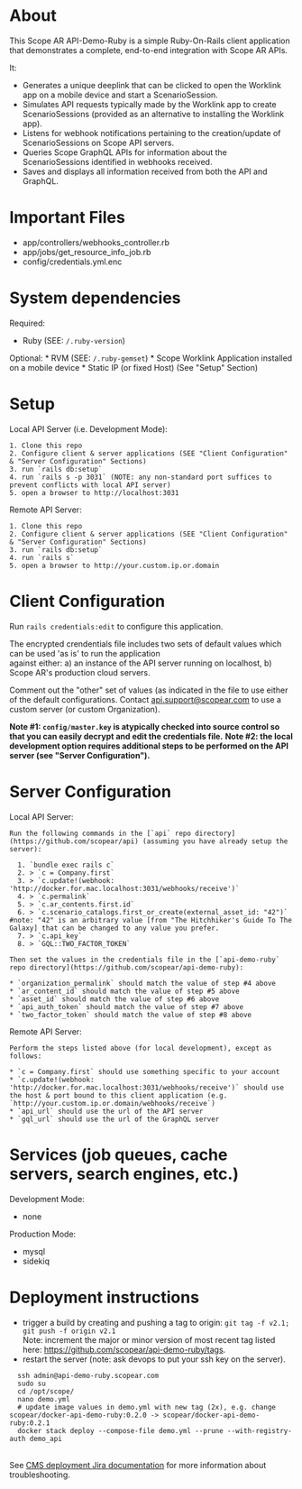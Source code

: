 # About

  This Scope AR API-Demo-Ruby is a simple Ruby-On-Rails client application that demonstrates a complete, end-to-end integration with Scope AR APIs.

  It:

  * Generates a unique deeplink that can be clicked to open the Worklink app on a mobile device and start a ScenarioSession.
  * Simulates API requests typically made by the Worklink app to create ScenarioSessions (provided as an alternative to installing the Worklink app).
  * Listens for webhook notifications pertaining to the creation/update of ScenarioSessions on Scope API servers.
  * Queries Scope GraphQL APIs for information about the ScenarioSessions identified in webhooks received.
  * Saves and displays all information received from both the API and GraphQL.

# Important Files

  * app/controllers/webhooks_controller.rb
  * app/jobs/get_resource_info_job.rb
  * config/credentials.yml.enc

# System dependencies

  Required:
  * Ruby (SEE: `/.ruby-version`)

  Optional:
    * RVM (SEE: `/.ruby-gemset`)
    * Scope Worklink Application installed on a mobile device
    * Static IP (or fixed Host) (See "Setup" Section)

# Setup

  Local API Server (i.e. Development Mode):

    1. Clone this repo
    2. Configure client & server applications (SEE "Client Configuration" & "Server Configuration" Sections)
    3. run `rails db:setup`
    4. run `rails s -p 3031` (NOTE: any non-standard port suffices to prevent conflicts with local API server)
    5. open a browser to http://localhost:3031

  Remote API Server:

    1. Clone this repo
    2. Configure client & server applications (SEE "Client Configuration" & "Server Configuration" Sections)
    3. run `rails db:setup`
    4. run `rails s`
    5. open a browser to http://your.custom.ip.or.domain

# Client Configuration

  Run `rails credentials:edit` to configure this application.

  The encrypted crendentials file includes two sets of default values which can be used 'as is' to run the application \
  against either: a) an instance of the API server running on localhost, b) Scope AR's production cloud servers.

  Comment out the "other" set of values (as indicated in the file to use either of the default configurations.
  Contact api.support@scopear.com to use a custom server (or custom Organization).

  **Note #1: `config/master.key` is atypically checked into source control so that you can easily decrypt and edit the credentials file.**
  **Note #2: the local development option requires additional steps to be performed on the API server (see "Server Configuration").**

# Server Configuration

  Local API Server:

    Run the following commands in the [`api` repo directory](https://github.com/scopear/api) (assuming you have already setup the server):

      1. `bundle exec rails c`
      2. > `c = Company.first`
      3. > `c.update!(webhook: 'http://docker.for.mac.localhost:3031/webhooks/receive')`
      4. > `c.permalink`
      5. > `c.ar_contents.first.id`
      6. > `c.scenario_catalogs.first_or_create(external_asset_id: "42")` #note: "42" is an arbitrary value [from "The Hitchhiker's Guide To The Galaxy] that can be changed to any value you prefer.
      7. > `c.api_key`
      8. > `GQL::TWO_FACTOR_TOKEN`

    Then set the values in the credentials file in the [`api-demo-ruby` repo directory](https://github.com/scopear/api-demo-ruby):

    * `organization_permalink` should match the value of step #4 above
    * `ar_content_id` should match the value of step #5 above
    * `asset_id` should match the value of step #6 above
    * `api_auth_token` should match the value of step #7 above
    * `two_factor_token` should match the value of step #8 above

  Remote API Server:

    Perform the steps listed above (for local development), except as follows:

    * `c = Company.first` should use something specific to your account
    * `c.update!(webhook: 'http://docker.for.mac.localhost:3031/webhooks/receive')` should use the host & port bound to this client application (e.g. `http://your.custom.ip.or.domain/webhooks/receive`)
    * `api_url` should use the url of the API server
    * `gql_url` should use the url of the GraphQL server

# Services (job queues, cache servers, search engines, etc.)

  Development Mode:
  * none

  Production Mode:
  * mysql
  * sidekiq

# Deployment instructions

  * trigger a build by creating and pushing a tag to origin: `git tag -f v2.1; git push -f origin v2.1` <br>Note: increment the major or minor version of most recent tag listed here: https://github.com/scopear/api-demo-ruby/tags.
  * restart the server (note: ask devops to put your ssh key on the server).

  ```
    ssh admin@api-demo-ruby.scopear.com
    sudo su
    cd /opt/scope/
    nano demo.yml
    # update image values in demo.yml with new tag (2x), e.g. change scopear/docker-api-demo-ruby:0.2.0 -> scopear/docker-api-demo-ruby:0.2.1
    docker stack deploy --compose-file demo.yml --prune --with-registry-auth demo_api
  ```

  <br>See [CMS deployment Jira documentation](https://scopearcloud.atlassian.net/wiki/spaces/CMS/pages/821264385/How+to+deploy+to+QA) for more information about troubleshooting.

